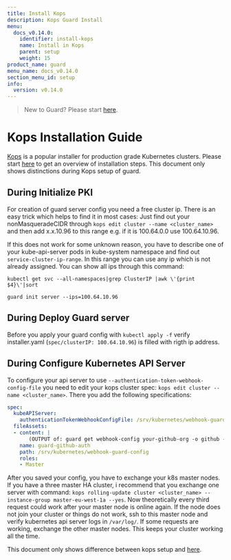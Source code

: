 ```yaml
---
title: Install Kops
description: Kops Guard Install
menu:
  docs_v0.14.0:
    identifier: install-kops
    name: Install in Kops
    parent: setup
    weight: 15
product_name: guard
menu_name: docs_v0.14.0
section_menu_id: setup
info:
  version: v0.14.0
---
```


> New to Guard? Please start [here](/docs/v0.14.0/concepts).

# Kops Installation Guide

[Kops](https://github.com/kubernetes/kops) is a popular installer for production grade Kubernetes clusters. Please start [here](/docs/v0.14.0/setup/install) to get an overview of installation steps. This document only shows distinctions during Kops setup of guard.

## During Initialize PKI
For creation of guard server config you need a free cluster ip. There is an easy trick which helps to find it in most cases: Just find out your nonMasqueradeCIDR through `kops edit cluster --name <cluster_name>` and then add x.x.10.96 to this range e.g. if it is 100.64.0.0 use 100.64.10.96.

If this does not work for some unknown reason, you have to describe one of your kube-api-server pods in kube-system namespace and find out `service-cluster-ip-range`. In this range you can use any ip which is not already assigned. You can show all ips through this command:

```console
kubectl get svc --all-namespaces|grep ClusterIP |awk \'{print $4}\'|sort
```

```console
guard init server --ips=100.64.10.96
```

## During Deploy Guard server
Before you apply your guard config with `kubectl apply -f` verify installer.yaml (`spec/clusterIP: 100.64.10.96`) is filled with rigth ip address.

## During Configure Kubernetes API Server
To configure your api server to use `--authentication-token-webhook-config-file` you need to edit
your kops cluster spec: `kops edit cluster --name <cluster_name>`. There you add the following
specifications:

```yaml
spec:
  kubeAPIServer:
    authenticationTokenWebhookConfigFile: /srv/kubernetes/webhook-guard-config
  fileAssets:
  - content: |
       (OUTPUT of: guard get webhook-config your-github-org -o github --addr=100.64.10.96:443)
    name: guard-github-auth
    path: /srv/kubernetes/webhook-guard-config
    roles:
    - Master
```

After you saved your config, you have to exchange your k8s master nodes. If you have a three
master HA cluster, i recommend that you exchange one server with command: `kops rolling-update
cluster <cluster_name> --instance-group master-eu-west-1a --yes`. Now theoretically every third
request could work after your master node is online again. If the node does not join your cluster
or things do not work, ssh to this master node and verify kubernetes api server logs in `/var/log/`.
If some requests are working, exchange the other master nodes. This keeps your cluster working all
the time.

This document only shows difference between kops setup and [here](/docs/v0.14.0/setup/install).
